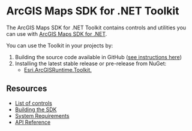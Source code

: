 # ArcGIS Maps SDK for .NET Toolkit

The ArcGIS Maps SDK for .NET Toolkit contains controls and utilities you can use with [ArcGIS Maps SDK for .NET](http://links.esri.com/dotnetsdk).

You can use the Toolkit in your projects by:

1. Building the source code available in GitHub ([see instructions here](buildingtoolkit.md))
2. Installing the latest stable release or pre-release from NuGet:
    - [Esri.ArcGISRuntime.Toolkit.<platform>](https://www.nuget.org/packages/Esri.ArcGISRuntime.Toolkit)

## Resources
 - [List of controls](controls.md)
 - [Building the SDK](buildingtoolkit.md)
 - [System Requirements](requirements.md)
 - [API Reference](api/index.md)